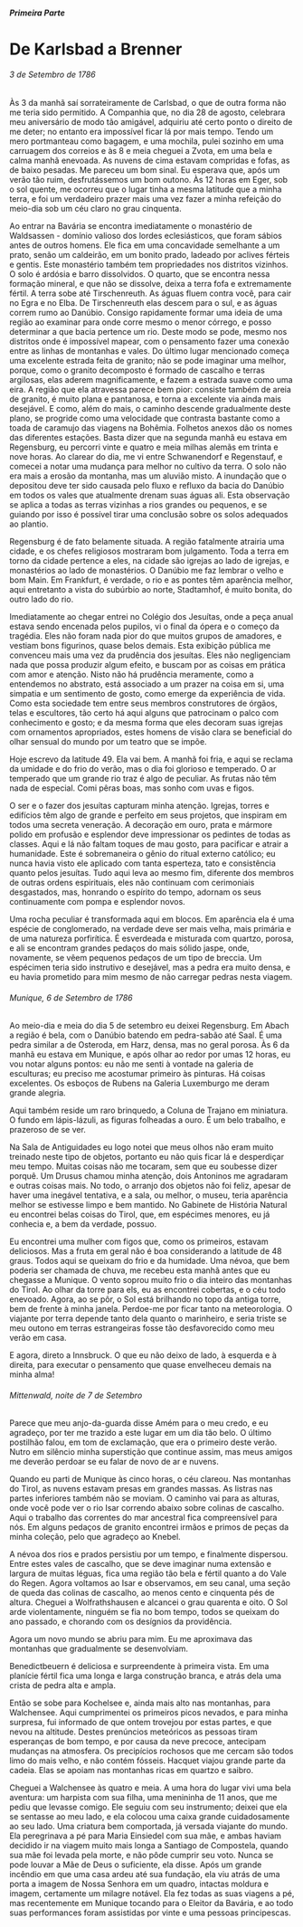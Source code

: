 ##### Primeira Parte

# De Karlsbad a Brenner

###### 3 de Setembro de 1786

Às 3 da manhã saí sorrateiramente de Carlsbad, o que de outra forma não me teria sido permitido. A Companhia que, no dia 28 de agosto, celebrara meu aniversário de modo tão amigável, adquiriu até certo ponto o direito de me deter; no entanto era impossível ficar lá por mais tempo. Tendo um mero portmanteau como bagagem, e uma mochila, pulei sozinho em uma carruagem dos correios e às 8 e meia cheguei a Zvota, em uma bela e calma manhã enevoada. As nuvens de cima estavam compridas e fofas, as de baixo pesadas. Me pareceu um bom sinal. Eu esperava que, após um verão tão ruim, desfrutássemos um bom outono. Às 12 horas em Eger, sob o sol quente, me ocorreu que o lugar tinha a mesma latitude que a minha terra, e foi um verdadeiro prazer mais uma vez fazer a minha refeição do meio-dia sob um céu claro no grau cinquenta.

Ao entrar na Bavária se encontra imediatamente o monastério de Waldsassen - domínio valioso dos lordes eclesiásticos, que foram sábios antes de outros homens. Ele fica em uma concavidade semelhante a um prato, senão um caldeirão, em um bonito prado, ladeado por aclives férteis e gentis. Este monastério também tem propriedades nos distritos vizinhos. O solo é ardósia e barro dissolvidos. O quarto, que se encontra nessa formação mineral, e que não se dissolve, deixa a terra fofa e extremamente fértil. A terra sobe até Tirschenreuth. As águas fluem contra você, para cair no Egra e no Elba. De Tirschenreuth elas descem para o sul, e as águas correm rumo ao Danúbio. Consigo rapidamente formar uma ideia de uma região ao examinar para onde corre mesmo o menor córrego, e posso determinar a que bacia pertence um rio. Deste modo se pode, mesmo nos distritos onde é impossível mapear, com o pensamento fazer uma conexão entre as linhas de montanhas e vales. Do último lugar mencionado começa uma excelente estrada feita de granito; não se pode imaginar uma melhor, porque, como o granito decomposto é formado de cascalho e terras argilosas, elas aderem magnificamente, e fazem a estrada suave como uma eira. A região que ela atravessa parece bem pior: consiste também de areia de granito, é muito plana e pantanosa, e torna a excelente via ainda mais desejável. E como, além do mais, o caminho descende gradualmente deste plano, se progride como uma velocidade que contrasta bastante como a toada de caramujo das viagens na Bohêmia. Folhetos anexos dão os nomes das diferentes estações. Basta dizer que na segunda manhã eu estava em Regensburg, eu percorri vinte e quatro e meia milhas alemãs em trinta e nove horas. Ao clarear do dia, me vi entre Schwanendorf e Regenstauf, e comecei a notar uma mudança para melhor no cultivo da terra. O solo não era mais a erosão da montanha, mas um aluvião misto. A inundação que o depositou deve ter sido causada pelo fluxo e refluxo da bacia do Danúbio em todos os vales que atualmente drenam suas águas ali. Esta observação se aplica a todas as terras vizinhas a rios grandes ou pequenos, e se guiando por isso é possível tirar uma conclusão sobre os solos adequados ao plantio.

Regensburg é de fato belamente situada. A região fatalmente atrairia uma cidade, e os chefes religiosos mostraram bom julgamento. Toda a terra em torno da cidade pertence a eles, na cidade são igrejas ao lado de igrejas, e monastérios ao lado de monastérios. O Danúbio me faz lembrar o velho e bom Main. Em Frankfurt, é verdade, o rio e as pontes têm aparência melhor, aqui entretanto a vista do subúrbio ao norte, Stadtamhof, é muito bonita, do outro lado do rio.

Imediatamente ao chegar entrei no Colégio dos Jesuítas, onde a peça anual estava sendo encenada pelos pupilos, vi o final da ópera e o começo da tragédia. Eles não foram nada pior do que muitos grupos de amadores, e vestiam bons figurinos, quase belos demais. Esta exibição pública me convenceu mais uma vez da prudência dos jesuítas. Eles não negligenciam nada que possa produzir algum efeito, e buscam por as coisas em prática com amor e atenção. Nisto não há prudência meramente, como a entendemos no abstrato, está associado a um prazer na coisa em si, uma simpatia e um sentimento de gosto, como emerge da experiência de vida. Como esta sociedade tem entre seus membros construtores de órgãos, telas e escultores, tão certo há aqui alguns que patrocinam o palco com conhecimento e gosto; e da mesma forma que eles decoram suas igrejas com ornamentos apropriados, estes homens de visão clara se beneficial do olhar sensual do mundo por um teatro que se impõe.

Hoje escrevo da latitude 49. Ela vai bem. A manhã foi fria, e aqui se reclama da umidade e do frio do verão, mas o dia foi glorioso e temperado. O ar temperado que um grande rio traz é algo de peculiar. As frutas não têm nada de especial. Comi pêras boas, mas sonho com uvas e figos.

O ser e o fazer dos jesuítas capturam minha atenção. Igrejas, torres e edifícios têm algo de grande e perfeito em seus projetos, que inspiram em todos uma secreta veneração. A decoração em ouro, prata e mármore polido em profusão e esplendor deve impressionar os pedintes de todas as classes. Aqui e lá não faltam toques de mau gosto, para pacificar e atrair a humanidade. Este é sobremaneira o gênio do ritual externo católico; eu nunca havia visto ele aplicado com tanta esperteza, tato e consistência quanto pelos jesuítas. Tudo aqui leva ao mesmo fim, diferente dos membros de outras ordens espirituais, eles não continuam com cerimoniais desgastados, mas, honrando o espírito do tempo, adornam os seus continuamente com pompa e esplendor novos.

Uma rocha peculiar é transformada aqui em blocos. Em aparência ela é uma espécie de conglomerado, na verdade deve ser mais velha, mais primária e de uma natureza porfirítica. É esverdeada e misturada com quartzo, porosa, e ali se encontram grandes pedaços do mais sólido jaspe, onde, novamente, se vêem pequenos pedaços de um tipo de breccia. Um espécimen teria sido instrutivo e desejável, mas a pedra era muito densa, e eu havia prometido para mim mesmo de não carregar pedras nesta viagem.

###### Munique, 6 de Setembro de 1786

Ao meio-dia e meia do dia 5 de setembro eu deixei Regensburg. Em Abach a região é bela, com o Danúbio batendo em pedra-sabão até Saal. É uma pedra similar a de Osteroda, em Harz, densa, mas no geral porosa. Às 6 da manhã eu estava em Munique, e após olhar ao redor por umas 12 horas, eu vou notar alguns pontos: eu não me senti à vontade na galeria de esculturas; eu preciso me acostumar primeiro às pinturas. Há coisas excelentes. Os esboços de Rubens na Galeria Luxemburgo me deram grande alegria.

Aqui também reside um raro brinquedo, a Coluna de Trajano em miniatura. O fundo em lápis-lázuli, as figuras folheadas a ouro. É um belo trabalho, e prazeroso de se ver.

Na Sala de Antiguidades eu logo notei que meus olhos não eram muito treinado neste tipo de objetos, portanto eu não quis ficar lá e desperdiçar meu tempo. Muitas coisas não me tocaram, sem que eu soubesse dizer porquê. Um Drusus chamou minha atenção, dois Antoninos me agradaram e outras coisas mais. No todo, o arranjo dos objetos não foi feliz, apesar de haver uma inegável tentativa, e a sala, ou melhor, o museu, teria aparência melhor se estivesse limpo e bem mantido. No Gabinete de História Natural eu encontrei belas coisas do Tirol, que, em espécimes menores, eu já conhecia e, a bem da verdade, possuo.

Eu encontrei uma mulher com figos que, como os primeiros, estavam deliciosos. Mas a fruta em geral não é boa considerando a latitude de 48 graus. Todos aqui se queixam do frio e da humidade. Uma névoa, que bem poderia ser chamada de chuva, me recebeu esta manhã antes que eu chegasse a Munique. O vento soprou muito frio o dia inteiro das montanhas do Tirol. Ao olhar da torre para els, eu as encontrei cobertas, e o céu todo enevoado. Agora, ao se pôr, o Sol está brilhando no topo da antiga torre, bem de frente à minha janela. Perdoe-me por ficar tanto na meteorologia. O viajante por terra depende tanto dela quanto o marinheiro, e seria triste se meu outono em terras estrangeiras fosse tão desfavorecido como meu verão em casa.

E agora, direto a Innsbruck. O que eu não deixo de lado, à esquerda e à direita, para executar o pensamento que quase envelheceu demais na minha alma!

###### Mittenwald, noite de 7 de Setembro

Parece que meu anjo-da-guarda disse Amém para o meu credo, e eu agradeço, por ter me trazido a este lugar em um dia tão belo. O último postilhão falou, em tom de exclamação, que era o primeiro deste verão. Nutro em silêncio minha superstição que continue assim, mas meus amigos me deverão perdoar se eu falar de novo de ar e nuvens.

Quando eu parti de Munique às cinco horas, o céu clareou. Nas montanhas do Tirol, as nuvens estavam presas em grandes massas. As listras nas partes inferiores também não se moviam. O caminho vai para as alturas, onde você pode ver o rio Isar correndo abaixo sobre colinas de cascalho. Aqui o trabalho das correntes do mar ancestral fica compreensível para nós. Em alguns pedaços de granito encontrei irmãos e primos de peças da minha coleção, pelo que agradeço ao Knebel.

A névoa dos rios e prados persistiu por um tempo, e finalmente dispersou. Entre estes vales de cascalho, que se deve imaginar numa extensão e largura de muitas léguas, fica uma região tão bela e fértil quanto a do Vale do Regen. Agora voltamos ao Isar  e observamos, em seu canal, uma seção de queda das colinas de cascalho, ao menos cento e cinquenta pés de altura. Cheguei a Wolfrathshausen e alcancei o grau quarenta e oito. O Sol arde violentamente, ninguém se fia no bom tempo, todos se queixam do ano passado, e chorando com os desígnios da providência.

Agora um novo mundo se abriu para mim. Eu me aproximava das montanhas que gradualmente se desenvolviam.

Benedictbeuern é deliciosa e surpreendente à primeira vista. Em uma planície fértil fica uma longa e larga construção branca,  e atrás dela uma crista de pedra alta e ampla.

Então se sobe para Kochelsee e, ainda mais alto nas montanhas, para Walchensee. Aqui cumprimentei os primeiros picos nevados, e para minha surpresa, fui informado de que ontem trovejou por estas partes, e que nevou na altitude. Destes prenúncios meteóricos as pessoas tiram esperanças de bom tempo, e por causa da neve precoce, antecipam mudanças na atmosfera. Os precipícios rochosos que me cercam são todos limo do mais velho, e não contém fósseis. Hacquet viajou grande parte da cadeia. Elas se apoiam nas montanhas ricas em quartzo e saibro.

Cheguei a Walchensee às quatro e meia. A uma hora do lugar vivi uma bela aventura: um harpista com sua filha, uma menininha de 11 anos, que me pediu que levasse comigo. Ele seguiu com seu instrumento; deixei que ela se sentasse ao meu lado, e ela colocou uma caixa grande cuidadosamente ao seu lado. Uma criatura bem comportada, já versada viajante do mundo. Ela peregrinava a pé para Maria Einsiedel com sua mãe, e ambas haviam decidido ir na viagem muito mais longa a Santiago de Compostela, quando sua mãe foi levada pela morte, e não pôde cumprir seu voto. Nunca se pode louvar a Mãe de Deus o suficiente, ela disse. Após um grande incêndio em que uma casa ardeu até sua fundação, ela viu atrás de uma porta a imagem de Nossa Senhora em um quadro, intactas moldura e imagem, certamente um milagre notável. Ela fez todas as suas viagens a pé, mas recentemente em Munique tocando  para o Eleitor da Bavária, e ao todo suas performances foram assistidas por vinte e uma pessoas principescas.
